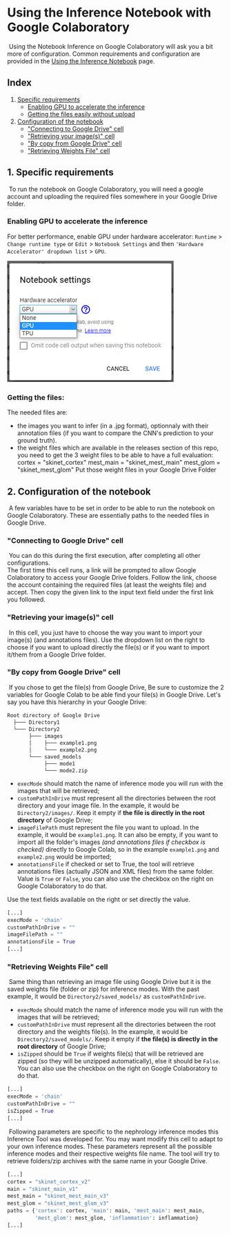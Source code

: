# Using the Inference Notebook with Google Colaboratory

​	Using the Notebook Inference on Google Colaboratory will ask you a bit more of configuration. Common requirements and configuration are provided in the [Using the Inference Notebook](Using-the-Inference-Notebook.md) page. 

## Index
1. [Specific requirements](#1-specific-requirements)
   * [Enabling GPU to accelerate the inference](#enabling-gpu-to-accelerate-the-inference)
   * [Getting the files easily without upload](#getting-the-files-easily-without-upload)
2. [Configuration of the notebook](#2-configuration-of-the-notebook)
   * ["Connecting to Google Drive" cell](#connecting-to-google-drive-cell)
   * ["Retrieving your image(s)" cell](#retrieving-your-images-cell)
   * ["By copy from Google Drive" cell](#by-copy-from-google-drive-cell)
   * ["Retrieving Weights File" cell](#retrieving-weights-file-cell)


## 1. Specific requirements
​	To run the notebook on Google Colaboratory, you will need a google account and uploading the required files somewhere in your Google Drive folder.

### Enabling GPU to accelerate the inference

For better performance, enable GPU under hardware accelerator: `Runtime` > `Change runtime type` or  `Edit` > `Notebook Settings` and then `'Hardware Accelerator' dropdown list` > `GPU`.



![img/colab_enable_gpu.png](img/colab_enable_gpu.png)


### Getting the files:
The needed files are:
- the images you want to infer (in a .jpg format), optionnaly with their annotation files (if you want to compare the CNN's prediction to your ground truth).
- the weight files which are available in the releases section of this repo, you need to get the 3 weight files to be able to have a full evaluation: 
cortex = "skinet_cortex"
mest_main = "skinet_mest_main"
mest_glom = "skinet_mest_glom"
Put those weight files in your Google Drive Folder


## 2. Configuration of the notebook
​	A few variables have to be set in order to be able to run the notebook on Google Colaboratory. These are essentially paths to the needed files in Google Drive.

### "Connecting to Google Drive" cell 
​	You can do this during the first execution, after completing all other configurations.  
​	The first time this cell runs, a link will be prompted to allow Google Colaboratory to access your Google Drive folders. Follow the link, choose the account containing the required files (at least the weights file) and accept. Then copy the given link to the input text field under the first link you followed.

### "Retrieving your image(s)" cell
​	In this cell, you just have to choose the way you want to import your image(s) (and annotations files). Use the dropdown list on the right to choose if you want to upload directly the file(s) or if you want to import it/them from a Google Drive folder.

### "By copy from Google Drive" cell
​	If you chose to get the file(s) from Google Drive, Be sure to customize the 2 variables for Google Colab to be able find your file(s) in Google Drive.
Let's say you have this hierarchy in your Google Drive:

```
Root directory of Google Drive
  ├─── Directory1
  └─── Directory2
       ├─── images
       │    ├─── example1.png
       │    └─── example2.png
       └─── saved_models
            ├─── mode1
            └─── mode2.zip
```

*   `execMode` should match the name of inference mode you will run with the images that will be retrieved;
*   `customPathInDrive` must represent all the directories between the root directory and your image file. In the example, it would be `Directory2/images/`. Keep it empty if **the file is directly in the root directory** of Google Drive;
*   `imageFilePath` must represent the file you want to upload. In the example, it would be `example1.png`. It can also be empty, if you want to import all the folder's images *(and annotations files if checkbox is checked)* directly to Google Colab, so in the example `example1.png` and `example2.png` would be imported;
*    `annotationsFile` if checked or set to True, the tool will retrieve annotations files (actually JSON and XML files) from the same folder. Value is `True` or `False`, you can also use the checkbox on the right on Google Colaboratory to do that.

Use the text fields available on the right or set directly the value.

```Python
[...]
execMode = 'chain' 
customPathInDrive = ""
imageFilePath = ""
annotationsFile = True
[...]
```

### "Retrieving Weights File" cell
​	Same thing than retrieving an image file using Google Drive but it is the saved weights file (folder or zip) for inference modes. With the past example, it would be `Directory2/saved_models/` as `customPathInDrive`.

- `execMode` should match the name of inference mode you will run with the images that will be retrieved;
- `customPathInDrive` must represent all the directories between the root directory and the weights file(s). In the example, it would be `Directory2/saved_models/`. Keep it empty if **the file(s) is directly in the root directory** of Google Drive;
- `isZipped` should be `True` if weights file(s) that will be retrieved are zipped (so they will be unzipped automatically), else it should be `False`. You can also use the checkbox on the right on Google Colaboratory to do that.

```Python
[...]
execMode = 'chain'
customPathInDrive = ""
isZipped = True
[...]
```
​	Following parameters are specific to the nephrology inference modes this Inference Tool was developed for. You may want modify this cell to adapt to your own inference modes. These parameters represent all the possible inference modes and their respective weights file name. The tool will try to retrieve folders/zip archives with the same name in your Google Drive.
```Python
[...]
cortex = "skinet_cortex_v2"
main = "skinet_main_v1"
mest_main = "skinet_mest_main_v3"
mest_glom = "skinet_mest_glom_v3"
paths = {'cortex': cortex, 'main': main, 'mest_main': mest_main, 
         'mest_glom': mest_glom, 'inflammation': inflammation}
[...]
```

